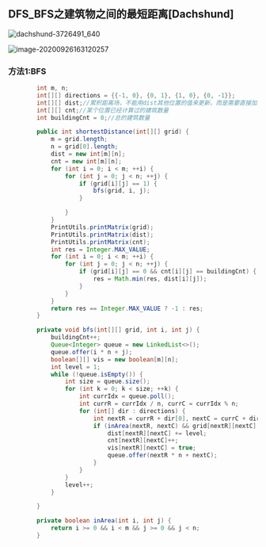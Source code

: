 ## DFS_BFS之建筑物之间的最短距离[Dachshund]

![dachshund-3726491_640](D:\Dev\SrcCode\geek-algorithm-leetcode\src\main\leetcode_manuscripts\dfs_bfs\un-classify\DFS_BFS之建筑物之间的最短距离[Dachshund].assets\dachshund-3726491_640.jpg)

![image-20200926163120257](D:\Dev\SrcCode\geek-algorithm-leetcode\src\main\leetcode_manuscripts\dfs_bfs\un-classify\DFS_BFS之建筑物之间的最短距离[Dachshund].assets\image-20200926163120257.png)



### 方法1:BFS

```java
        int m, n;
        int[][] directions = {{-1, 0}, {0, 1}, {1, 0}, {0, -1}};
        int[][] dist;//累积距离场，不能用dist其他位置的值来更新，而是需要直接加上和建筑物之间的距离
        int[][] cnt;//某个位置已经计算过的建筑数量
        int buildingCnt = 0;//总的建筑数量

        public int shortestDistance(int[][] grid) {
            m = grid.length;
            n = grid[0].length;
            dist = new int[m][n];
            cnt = new int[m][n];
            for (int i = 0; i < m; ++i) {
                for (int j = 0; j < n; ++j) {
                    if (grid[i][j] == 1) {
                        bfs(grid, i, j);
                    }

                }
            }
            PrintUtils.printMatrix(grid);
            PrintUtils.printMatrix(dist);
            PrintUtils.printMatrix(cnt);
            int res = Integer.MAX_VALUE;
            for (int i = 0; i < m; ++i) {
                for (int j = 0; j < n; ++j) {
                    if (grid[i][j] == 0 && cnt[i][j] == buildingCnt) {
                        res = Math.min(res, dist[i][j]);
                    }
                }
            }
            return res == Integer.MAX_VALUE ? -1 : res;
        }

        private void bfs(int[][] grid, int i, int j) {
            buildingCnt++;
            Queue<Integer> queue = new LinkedList<>();
            queue.offer(i * n + j);
            boolean[][] vis = new boolean[m][n];
            int level = 1;
            while (!queue.isEmpty()) {
                int size = queue.size();
                for (int k = 0; k < size; ++k) {
                    int currIdx = queue.poll();
                    int currR = currIdx / n, currC = currIdx % n;
                    for (int[] dir : directions) {
                        int nextR = currR + dir[0], nextC = currC + dir[1];
                        if (inArea(nextR, nextC) && grid[nextR][nextC] == 0 && !vis[nextR][nextC]) {
                            dist[nextR][nextC] += level;
                            cnt[nextR][nextC]++;
                            vis[nextR][nextC] = true;
                            queue.offer(nextR * n + nextC);
                        }
                    }
                }
                level++;
            }

        }

        private boolean inArea(int i, int j) {
            return i >= 0 && i < m && j >= 0 && j < n;
        }

```

